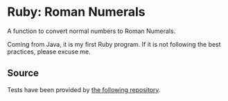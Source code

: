 # Ruby: Roman Numerals

A function to convert normal numbers to Roman Numerals.

Coming from Java, it is my first Ruby program. 
If it is not following the best practices, please excuse me.

## Source

Tests have been provided by [the following repository](https://github.com/fluency-in/ruby-roman-numerals).




